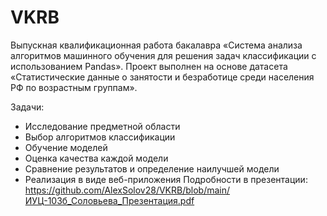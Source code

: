 # VKRB
Выпускная квалификационная работа бакалавра «Система анализа алгоритмов машинного обучения для решения задач классификации с использованием Pandas». Проект выполнен на основе датасета «Статистические данные о занятости и безработице среди населения РФ по возрастным группам». 

Задачи: 
* Исследование предметной области
* Выбор алгоритмов классификации
* Обучение моделей
* Оценка качества каждой модели
* Сравнение результатов и определение наилучшей модели
* Реализация в виде веб-приложения
Подробности в презентации: https://github.com/AlexSolov28/VKRB/blob/main/ИУЦ-103б_Соловьева_Презентация.pdf
